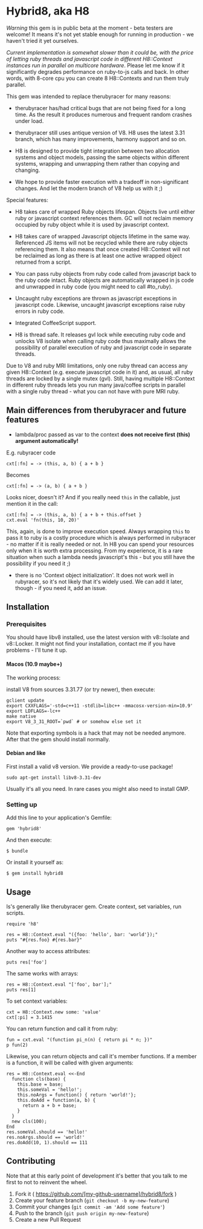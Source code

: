 # Hybrid8, aka H8

_Warning_ this gem is in public beta at the moment - beta testers are welcome! It means it's not
yet stable enough for running in production - we haven't tried it yet ourselves.

_Current implementation is somewhat slower than it could be, with the price of letting ruby threads
and javascript code in different H8::Context instances run in parallel on multicore hardware_.
Please let me know if it significantly degrades performance on ruby-to-js calls and back. In other words,
with 8-core cpu you can create 8 H8::Contexts and run them truly parallel.

This gem was intended to replace therubyracer for many reasons:

* therubyracer has/had critical bugs that are not being fixed for a long time. As the result it produces numerous and frequent random crashes under load.

* therubyracer still uses antique version of V8. H8 uses the latest 3.31 branch, which has many
improvements, harmony support and so on.

* H8 is designed to provide tight integration between two allocation systems and object models,
passing the same objects within different systems, wrapping and unwrapping them rather than copying
and changing.

* We hope to provide faster execution with a tradeoff in non-significant changes. And let the modern branch of V8
 help us with it ;)

Special features:

- H8 takes care of wrapped Ruby objects lifespan. Objects live until either ruby or javascript context
references them. GC will not reclaim memory occupied by ruby object while it is used by javascript context.

- H8 takes care of wrapped Javascript objects lifetime in the same way. Referenced JS items will not be recycled
while there are ruby objects referencing them. It also means that once created H8::Context will not
be reclaimed as long as there is at least one active wrapped object returned from a script.

- You can pass ruby objects from ruby code called from javascript back to the ruby code intact.
Ruby objects are automatically wrapped in js code and unwrapped in ruby code (you might need to
call #to_ruby).

- Uncaught ruby exceptions are thrown as javascript exceptions in javascript code. Likewise,
uncaught javascript exceptions raise ruby errors in ruby code.

- Integrated CoffeeScript support.

- H8 is thread safe. It releases gvl lock while executing ruby code and unlocks V8 isolate when
calling ruby code thus maximally allows the possibility of parallel execution of ruby and javascript code
in separate threads.

Due to V8 and ruby MRI limitations, only one ruby thread can access any given H8::Context (e.g.
execute javascript code in it) and, as usual, all ruby threads are locked by a single mutex (gvl).
Still, having multiple H8::Context in different ruby threads lets you run many java/coffee scripts in
parallel with a single ruby thread - what you can not have with pure MRI ruby.

## Main differences from therubyracer and future features

- lambda/proc passed as var to the context **does not receive first (this) argument
automatically!**

E.g. rubyracer code

    cxt[:fn] = -> (this, a, b) { a + b }

Becomes

    cxt[:fn] = -> (a, b) { a + b }

Looks nicer, doesn't it? And if you really need `this` in the callable, just mention it in
the call:

    cxt[:fn] = -> (this, a, b) { a + b + this.offset }
    cxt.eval 'fn(this, 10, 20)'

This, again, is done to improve execution speed. Always wrapping `this` to pass it to ruby is a costly
procedure which is always performed in rubyracer - no matter if it is really needed or not. In H8 you can
spend your resources only when it is worth extra processing. From my experience, it is a rare situation
when such a lambda needs javascript's this - but you still have the possibility if you need it ;)

- there is no 'Context object initialization'. It does not work well in rubyracer, so it's not
likely that it's widely used. We can add it later, though - if you need it, add an issue.



## Installation

### Prerequisites

You should have libv8 installed, use the latest version with v8::Isolate and v8::Locker. It might not find your installation, contact me if you have problems - I'll tune it up.

#### Macos (10.9 maybe+)

The working process:

install V8 from sources 3.31.77 (or try newer), then execute:

    gclient update
    export CXXFLAGS='-std=c++11 -stdlib=libc++ -mmacosx-version-min=10.9'
    export LDFLAGS=-lc++
    make native
    export V8_3_31_ROOT=`pwd` # or somehow else set it

Note that exporting symbols is a hack that may not be needed anymore. After that the gem should
install normally.

#### Debian and like

First install a valid v8 version. We provide a ready-to-use package!

    sudo apt-get install libv8-3.31-dev

Usually it's all you need. In rare cases you might also need to install GMP.

### Setting up

Add this line to your application's Gemfile:

    gem 'hybrid8'

And then execute:

    $ bundle

Or install it yourself as:

    $ gem install hybrid8

## Usage

Is's generally like therubyracer gem. Create context, set variables, run scripts.

    require 'h8'

    res = H8::Context.eval "({foo: 'hello', bar: 'world'});"
    puts "#{res.foo} #{res.bar}"

Another way to access attributes:

    puts res['foo']

The same works with arrays:

    res = H8::Context.eval "['foo', bar'];"
    puts res[1]

To set context variables:

    cxt = H8::Context.new some: 'value'
    cxt[:pi] = 3.1415

You can return function and call it from ruby:

    fun = cxt.eval "(function pi_n(n) { return pi * n; })"
    p fun(2)

Likewise, you can return objects and call it's member functions. If a member is a function,
it will be called with given arguments:

    res = H8::Context.eval <<-End
      function cls(base) {
        this.base = base;
        this.someVal = 'hello!';
        this.noArgs = function() { return 'world!'};
        this.doAdd = function(a, b) {
          return a + b + base;
        }
      }
      new cls(100);
    End
    res.someVal.should == 'hello!'
    res.noArgs.should == 'world!'
    res.doAdd(10, 1).should == 111

## Contributing

Note that at this early point of development it's better that you talk to me first to not to reinvent the
wheel.

1. Fork it ( https://github.com/[my-github-username]/hybrid8/fork )
2. Create your feature branch (`git checkout -b my-new-feature`)
3. Commit your changes (`git commit -am 'Add some feature'`)
4. Push to the branch (`git push origin my-new-feature`)
5. Create a new Pull Request



